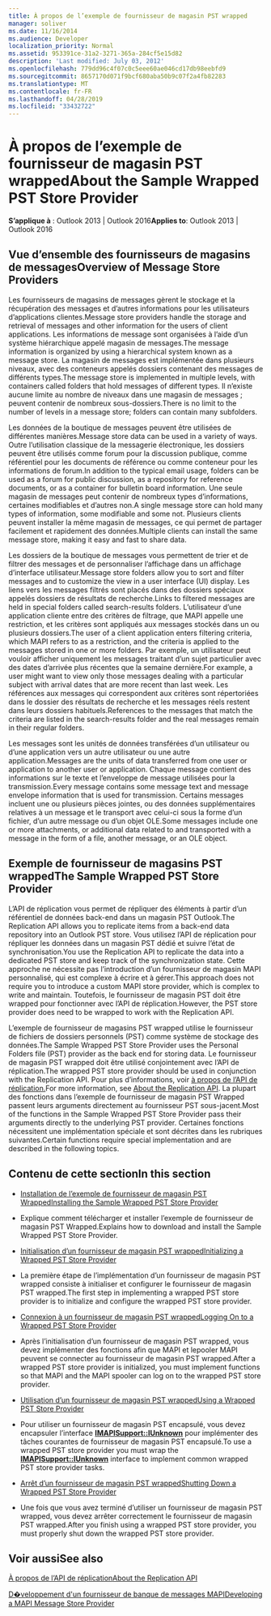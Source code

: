 ```yaml
---
title: À propos de l’exemple de fournisseur de magasin PST wrapped
manager: soliver
ms.date: 11/16/2014
ms.audience: Developer
localization_priority: Normal
ms.assetid: 953391ce-31a2-3271-365a-284cf5e15d82
description: 'Last modified: July 03, 2012'
ms.openlocfilehash: 779dd96c4f07c0c5eee60ae046cd17db98eebfd9
ms.sourcegitcommit: 8657170d071f9bcf680aba50b9c07f2a4fb82283
ms.translationtype: MT
ms.contentlocale: fr-FR
ms.lasthandoff: 04/28/2019
ms.locfileid: "33432722"
---
```

# <a name="about-the-sample-wrapped-pst-store-provider"></a><span data-ttu-id="3aa3f-103">À propos de l’exemple de fournisseur de magasin PST wrapped</span><span class="sxs-lookup"><span data-stu-id="3aa3f-103">About the Sample Wrapped PST Store Provider</span></span>

 
  
<span data-ttu-id="3aa3f-104">**S’applique à** : Outlook 2013 | Outlook 2016</span><span class="sxs-lookup"><span data-stu-id="3aa3f-104">**Applies to**: Outlook 2013 | Outlook 2016</span></span> 
  
## <a name="overview-of-message-store-providers"></a><span data-ttu-id="3aa3f-105">Vue d’ensemble des fournisseurs de magasins de messages</span><span class="sxs-lookup"><span data-stu-id="3aa3f-105">Overview of Message Store Providers</span></span>

<span data-ttu-id="3aa3f-106">Les fournisseurs de magasins de messages gèrent le stockage et la récupération des messages et d’autres informations pour les utilisateurs d’applications clientes.</span><span class="sxs-lookup"><span data-stu-id="3aa3f-106">Message store providers handle the storage and retrieval of messages and other information for the users of client applications.</span></span> <span data-ttu-id="3aa3f-107">Les informations de message sont organisées à l’aide d’un système hiérarchique appelé magasin de messages.</span><span class="sxs-lookup"><span data-stu-id="3aa3f-107">The message information is organized by using a hierarchical system known as a message store.</span></span> <span data-ttu-id="3aa3f-108">La magasin de messages est implémentée dans plusieurs niveaux, avec des conteneurs appelés dossiers contenant des messages de différents types.</span><span class="sxs-lookup"><span data-stu-id="3aa3f-108">The message store is implemented in multiple levels, with containers called folders that hold messages of different types.</span></span> <span data-ttu-id="3aa3f-109">Il n’existe aucune limite au nombre de niveaux dans une magasin de messages ; peuvent contenir de nombreux sous-dossiers.</span><span class="sxs-lookup"><span data-stu-id="3aa3f-109">There is no limit to the number of levels in a message store; folders can contain many subfolders.</span></span>
  
<span data-ttu-id="3aa3f-110">Les données de la boutique de messages peuvent être utilisées de différentes manières.</span><span class="sxs-lookup"><span data-stu-id="3aa3f-110">Message store data can be used in a variety of ways.</span></span> <span data-ttu-id="3aa3f-111">Outre l’utilisation classique de la messagerie électronique, les dossiers peuvent être utilisés comme forum pour la discussion publique, comme référentiel pour les documents de référence ou comme conteneur pour les informations de forum.</span><span class="sxs-lookup"><span data-stu-id="3aa3f-111">In addition to the typical email usage, folders can be used as a forum for public discussion, as a repository for reference documents, or as a container for bulletin board information.</span></span> <span data-ttu-id="3aa3f-112">Une seule magasin de messages peut contenir de nombreux types d’informations, certaines modifiables et d’autres non.</span><span class="sxs-lookup"><span data-stu-id="3aa3f-112">A single message store can hold many types of information, some modifiable and some not.</span></span> <span data-ttu-id="3aa3f-113">Plusieurs clients peuvent installer la même magasin de messages, ce qui permet de partager facilement et rapidement des données.</span><span class="sxs-lookup"><span data-stu-id="3aa3f-113">Multiple clients can install the same message store, making it easy and fast to share data.</span></span>
  
<span data-ttu-id="3aa3f-114">Les dossiers de la boutique de messages vous permettent de trier et de filtrer des messages et de personnaliser l’affichage dans un affichage d’interface utilisateur.</span><span class="sxs-lookup"><span data-stu-id="3aa3f-114">Message store folders allow you to sort and filter messages and to customize the view in a user interface (UI) display.</span></span> <span data-ttu-id="3aa3f-115">Les liens vers les messages filtrés sont placés dans des dossiers spéciaux appelés dossiers de résultats de recherche.</span><span class="sxs-lookup"><span data-stu-id="3aa3f-115">Links to filtered messages are held in special folders called search-results folders.</span></span> <span data-ttu-id="3aa3f-116">L’utilisateur d’une application cliente entre des critères de filtrage, que MAPI appelle une restriction, et les critères sont appliqués aux messages stockés dans un ou plusieurs dossiers.</span><span class="sxs-lookup"><span data-stu-id="3aa3f-116">The user of a client application enters filtering criteria, which MAPI refers to as a restriction, and the criteria is applied to the messages stored in one or more folders.</span></span> <span data-ttu-id="3aa3f-117">Par exemple, un utilisateur peut vouloir afficher uniquement les messages traitant d’un sujet particulier avec des dates d’arrivée plus récentes que la semaine dernière.</span><span class="sxs-lookup"><span data-stu-id="3aa3f-117">For example, a user might want to view only those messages dealing with a particular subject with arrival dates that are more recent than last week.</span></span> <span data-ttu-id="3aa3f-118">Les références aux messages qui correspondent aux critères sont répertoriées dans le dossier des résultats de recherche et les messages réels restent dans leurs dossiers habituels.</span><span class="sxs-lookup"><span data-stu-id="3aa3f-118">References to the messages that match the criteria are listed in the search-results folder and the real messages remain in their regular folders.</span></span>
  
<span data-ttu-id="3aa3f-119">Les messages sont les unités de données transférées d’un utilisateur ou d’une application vers un autre utilisateur ou une autre application.</span><span class="sxs-lookup"><span data-stu-id="3aa3f-119">Messages are the units of data transferred from one user or application to another user or application.</span></span> <span data-ttu-id="3aa3f-120">Chaque message contient des informations sur le texte et l’enveloppe de message utilisées pour la transmission.</span><span class="sxs-lookup"><span data-stu-id="3aa3f-120">Every message contains some message text and message envelope information that is used for transmission.</span></span> <span data-ttu-id="3aa3f-121">Certains messages incluent une ou plusieurs pièces jointes, ou des données supplémentaires relatives à un message et le transport avec celui-ci sous la forme d’un fichier, d’un autre message ou d’un objet OLE.</span><span class="sxs-lookup"><span data-stu-id="3aa3f-121">Some messages include one or more attachments, or additional data related to and transported with a message in the form of a file, another message, or an OLE object.</span></span>
  
## <a name="the-sample-wrapped-pst-store-provider"></a><span data-ttu-id="3aa3f-122">Exemple de fournisseur de magasins PST wrapped</span><span class="sxs-lookup"><span data-stu-id="3aa3f-122">The Sample Wrapped PST Store Provider</span></span>

<span data-ttu-id="3aa3f-123">L’API de réplication vous permet de répliquer des éléments à partir d’un référentiel de données back-end dans un magasin PST Outlook.</span><span class="sxs-lookup"><span data-stu-id="3aa3f-123">The Replication API allows you to replicate items from a back-end data repository into an Outlook PST store.</span></span> <span data-ttu-id="3aa3f-124">Vous utilisez l’API de réplication pour répliquer les données dans un magasin PST dédié et suivre l’état de synchronisation.</span><span class="sxs-lookup"><span data-stu-id="3aa3f-124">You use the Replication API to replicate the data into a dedicated PST store and keep track of the synchronization state.</span></span> <span data-ttu-id="3aa3f-125">Cette approche ne nécessite pas l’introduction d’un fournisseur de magasin MAPI personnalisé, qui est complexe à écrire et à gérer.</span><span class="sxs-lookup"><span data-stu-id="3aa3f-125">This approach does not require you to introduce a custom MAPI store provider, which is complex to write and maintain.</span></span> <span data-ttu-id="3aa3f-126">Toutefois, le fournisseur de magasin PST doit être wrapped pour fonctionner avec l’API de réplication.</span><span class="sxs-lookup"><span data-stu-id="3aa3f-126">However, the PST store provider does need to be wrapped to work with the Replication API.</span></span>
  
<span data-ttu-id="3aa3f-127">L’exemple de fournisseur de magasins PST wrapped utilise le fournisseur de fichiers de dossiers personnels (PST) comme système de stockage des données.</span><span class="sxs-lookup"><span data-stu-id="3aa3f-127">The Sample Wrapped PST Store Provider uses the Personal Folders file (PST) provider as the back end for storing data.</span></span> <span data-ttu-id="3aa3f-128">Le fournisseur de magasin PST wrapped doit être utilisé conjointement avec l’API de réplication.</span><span class="sxs-lookup"><span data-stu-id="3aa3f-128">The wrapped PST store provider should be used in conjunction with the Replication API.</span></span> <span data-ttu-id="3aa3f-129">Pour plus d’informations, voir [à propos de l’API de réplication.](about-the-replication-api.md)</span><span class="sxs-lookup"><span data-stu-id="3aa3f-129">For more information, see [About the Replication API](about-the-replication-api.md).</span></span> <span data-ttu-id="3aa3f-130">La plupart des fonctions dans l’exemple de fournisseur de magasin PST Wrapped passent leurs arguments directement au fournisseur PST sous-jacent.</span><span class="sxs-lookup"><span data-stu-id="3aa3f-130">Most of the functions in the Sample Wrapped PST Store Provider pass their arguments directly to the underlying PST provider.</span></span> <span data-ttu-id="3aa3f-131">Certaines fonctions nécessitent une implémentation spéciale et sont décrites dans les rubriques suivantes.</span><span class="sxs-lookup"><span data-stu-id="3aa3f-131">Certain functions require special implementation and are described in the following topics.</span></span>
  
## <a name="in-this-section"></a><span data-ttu-id="3aa3f-132">Contenu de cette section</span><span class="sxs-lookup"><span data-stu-id="3aa3f-132">In this section</span></span>

- [<span data-ttu-id="3aa3f-133">Installation de l’exemple de fournisseur de magasin PST Wrapped</span><span class="sxs-lookup"><span data-stu-id="3aa3f-133">Installing the Sample Wrapped PST Store Provider</span></span>](installing-the-sample-wrapped-pst-store-provider.md)
    
- <span data-ttu-id="3aa3f-134">Explique comment télécharger et installer l’exemple de fournisseur de magasin PST Wrapped.</span><span class="sxs-lookup"><span data-stu-id="3aa3f-134">Explains how to download and install the Sample Wrapped PST Store Provider.</span></span>
    
- [<span data-ttu-id="3aa3f-135">Initialisation d’un fournisseur de magasin PST wrapped</span><span class="sxs-lookup"><span data-stu-id="3aa3f-135">Initializing a Wrapped PST Store Provider</span></span>](initializing-a-wrapped-pst-store-provider.md)
    
- <span data-ttu-id="3aa3f-136">La première étape de l’implémentation d’un fournisseur de magasin PST wrapped consiste à initialiser et configurer le fournisseur de magasin PST wrapped.</span><span class="sxs-lookup"><span data-stu-id="3aa3f-136">The first step in implementing a wrapped PST store provider is to initialize and configure the wrapped PST store provider.</span></span>
    
- [<span data-ttu-id="3aa3f-137">Connexion à un fournisseur de magasin PST wrapped</span><span class="sxs-lookup"><span data-stu-id="3aa3f-137">Logging On to a Wrapped PST Store Provider</span></span>](logging-on-to-a-wrapped-pst-store-provider.md)
    
- <span data-ttu-id="3aa3f-138">Après l’initialisation d’un fournisseur de magasin PST wrapped, vous devez implémenter des fonctions afin que MAPI et lepooler MAPI peuvent se connecter au fournisseur de magasin PST wrapped.</span><span class="sxs-lookup"><span data-stu-id="3aa3f-138">After a wrapped PST store provider is initialized, you must implement functions so that MAPI and the MAPI spooler can log on to the wrapped PST store provider.</span></span>
    
- [<span data-ttu-id="3aa3f-139">Utilisation d’un fournisseur de magasin PST wrapped</span><span class="sxs-lookup"><span data-stu-id="3aa3f-139">Using a Wrapped PST Store Provider</span></span>](using-a-wrapped-pst-store-provider.md)
    
- <span data-ttu-id="3aa3f-140">Pour utiliser un fournisseur de magasin PST encapsulé, vous devez encapsuler l’interface **[IMAPISupport::IUnknown](imapisupportiunknown.md)** pour implémenter des tâches courantes de fournisseur de magasin PST encapsulé.</span><span class="sxs-lookup"><span data-stu-id="3aa3f-140">To use a wrapped PST store provider you must wrap the **[IMAPISupport::IUnknown](imapisupportiunknown.md)** interface to implement common wrapped PST store provider tasks.</span></span> 
    
- [<span data-ttu-id="3aa3f-141">Arrêt d’un fournisseur de magasin PST wrapped</span><span class="sxs-lookup"><span data-stu-id="3aa3f-141">Shutting Down a Wrapped PST Store Provider</span></span>](shutting-down-a-wrapped-pst-store-provider.md)
    
- <span data-ttu-id="3aa3f-142">Une fois que vous avez terminé d’utiliser un fournisseur de magasin PST wrapped, vous devez arrêter correctement le fournisseur de magasin PST wrapped.</span><span class="sxs-lookup"><span data-stu-id="3aa3f-142">After you finish using a wrapped PST store provider, you must properly shut down the wrapped PST store provider.</span></span>
    
## <a name="see-also"></a><span data-ttu-id="3aa3f-143">Voir aussi</span><span class="sxs-lookup"><span data-stu-id="3aa3f-143">See also</span></span>



[<span data-ttu-id="3aa3f-144">À propos de l’API de réplication</span><span class="sxs-lookup"><span data-stu-id="3aa3f-144">About the Replication API</span></span>](about-the-replication-api.md)
  
[<span data-ttu-id="3aa3f-145">D�veloppement d'un fournisseur de banque de messages MAPI</span><span class="sxs-lookup"><span data-stu-id="3aa3f-145">Developing a MAPI Message Store Provider</span></span>](developing-a-mapi-message-store-provider.md)

